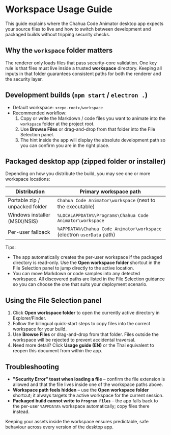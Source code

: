 # Workspace Usage Guide

This guide explains where the Chahua Code Animator desktop app expects your source files to live and how to switch between development and packaged builds without tripping security checks.

## Why the `workspace` folder matters

The renderer only loads files that pass security-core validation. One key rule is that files must live inside a trusted **workspace** directory. Keeping all inputs in that folder guarantees consistent paths for both the renderer and the security layer.

## Development builds (`npm start` / `electron .`)

- Default workspace: `<repo-root>/workspace`
- Recommended workflow:
  1. Copy or write the Markdown / code files you want to animate into the `workspace` folder at the project root.
  2. Use **Browse Files** or drag-and-drop from that folder into the File Selection panel.
  3. The hint inside the app will display the absolute development path so you can confirm you are in the right place.

## Packaged desktop app (zipped folder or installer)

Depending on how you distribute the build, you may see one or more workspace locations:

| Distribution | Primary workspace path |
| --- | --- |
| Portable zip / unpacked folder | `Chahua Code Animator\workspace` (next to the executable) |
| Windows installer (MSIX/NSIS) | `%LOCALAPPDATA%\Programs\Chahua Code Animator\workspace` |
| Per-user fallback | `%APPDATA%\Chahua Code Animator\workspace` (electron `userData` path) |

Tips:

- The app automatically creates the per-user workspace if the packaged directory is read-only. Use the **Open workspace folder** shortcut in the File Selection panel to jump directly to the active location.
- You can move Markdown or code samples into any detected workspace. All discovered paths are listed in the File Selection guidance so you can choose the one that suits your deployment scenario.

## Using the File Selection panel

1. Click **Open workspace folder** to open the currently active directory in Explorer/Finder.
2. Follow the bilingual quick-start steps to copy files into the correct workspace for your build.
3. Use **Browse Files** or drag-and-drop from that folder. Files outside the workspace will be rejected to prevent accidental traversal.
4. Need more detail? Click **Usage guide (EN)** or the Thai equivalent to reopen this document from within the app.

## Troubleshooting

- **"Security Error" toast when loading a file** – confirm the file extension is allowed and that the file lives inside one of the workspace paths above.
- **Workspace path feels hidden** – use the **Open workspace folder** shortcut; it always targets the active workspace for the current session.
- **Packaged build cannot write to `Program Files`** – the app falls back to the per-user `%APPDATA%` workspace automatically; copy files there instead.

Keeping your assets inside the workspace ensures predictable, safe behaviour across every version of the desktop app.